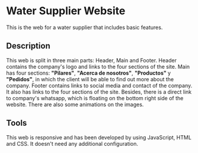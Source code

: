 # Water Supplier Website
This is the web for a water supplier that includes basic features.

## Description
This web is split in three main parts: Header, Main and Footer.
Header contains the company's logo and links to the four sections of the site.
Main has four sections: **"Pilares"**, **"Acerca de nosotros"**, **"Productos"** y **"Pedidos"**, in which the client will be able to find out more about the company.
Footer contains links to social media and contact of the company. It also has links to the four sections of the site.
Besides, there is a direct link to company's whatsapp, which is floating on the bottom right side of the website. There are also some animations on the images.

## Tools
This web is responsive and has been developed by using JavaScript, HTML and CSS. It doesn't need any additional configuration.